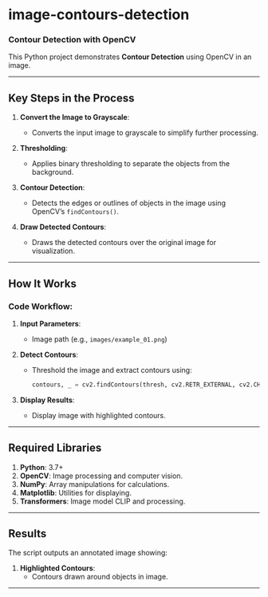 # image-contours-detection

### Contour Detection with OpenCV

This Python project demonstrates **Contour Detection** using OpenCV in an image. 

---

## **Key Steps in the Process**
1. **Convert the Image to Grayscale**:
   - Converts the input image to grayscale to simplify further processing.
   
2. **Thresholding**:
   - Applies binary thresholding to separate the objects from the background.

3. **Contour Detection**:
   - Detects the edges or outlines of objects in the image using OpenCV’s `findContours()`.

4. **Draw Detected Contours**:
   - Draws the detected contours over the original image for visualization.

---


## **How It Works**
### Code Workflow:
1. **Input Parameters**:
   - Image path (e.g., `images/example_01.png`)

2. **Detect Contours**:
   - Threshold the image and extract contours using:
     ```python
     contours, _ = cv2.findContours(thresh, cv2.RETR_EXTERNAL, cv2.CHAIN_APPROX_SIMPLE)
     ```
     
5. **Display Results**:
   - Display image with highlighted contours.

---

## **Required Libraries**
1. **Python**: 3.7+
2. **OpenCV**: Image processing and computer vision.
3. **NumPy**: Array manipulations for calculations.
4. **Matplotlib**: Utilities for displaying.
5. **Transformers**: Image model CLIP and processing.

---

## **Results**
The script outputs an annotated image showing:
1. **Highlighted Contours**:
   - Contours drawn around objects in image.

---
